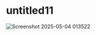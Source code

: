 # untitled11
![Screenshot 2025-05-04 013522](https://github.com/user-attachments/assets/25257c32-0dbc-4b56-b05c-b6ca76963a98)



